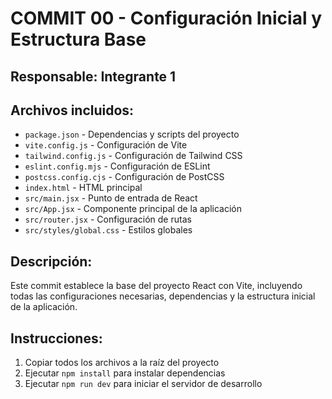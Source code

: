# COMMIT 00 - Configuración Inicial y Estructura Base

## Responsable: Integrante 1

## Archivos incluidos:
- `package.json` - Dependencias y scripts del proyecto
- `vite.config.js` - Configuración de Vite
- `tailwind.config.js` - Configuración de Tailwind CSS
- `eslint.config.mjs` - Configuración de ESLint
- `postcss.config.cjs` - Configuración de PostCSS
- `index.html` - HTML principal
- `src/main.jsx` - Punto de entrada de React
- `src/App.jsx` - Componente principal de la aplicación
- `src/router.jsx` - Configuración de rutas
- `src/styles/global.css` - Estilos globales

## Descripción:
Este commit establece la base del proyecto React con Vite, incluyendo todas las configuraciones necesarias, dependencias y la estructura inicial de la aplicación.

## Instrucciones:
1. Copiar todos los archivos a la raíz del proyecto
2. Ejecutar `npm install` para instalar dependencias
3. Ejecutar `npm run dev` para iniciar el servidor de desarrollo
